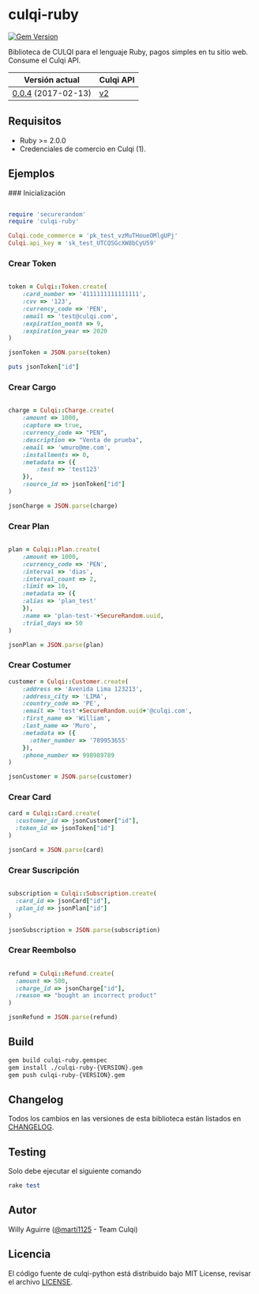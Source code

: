 # culqi-ruby

[![Gem Version](https://badge.fury.io/rb/culqi-ruby.svg)](https://badge.fury.io/rb/culqi-ruby)

Biblioteca de CULQI para el lenguaje Ruby, pagos simples en tu sitio web. Consume el Culqi API.

| Versión actual|Culqi API|
|----|----|
| [0.0.4](https://rubygems.org/gems/culqi-ruby) (2017-02-13) |[v2](https://beta.culqi.com)|

## Requisitos

- Ruby >= 2.0.0
- Credenciales de comercio en Culqi (1).


## Ejemplos

### Inicialización

```ruby

require 'securerandom'
require 'culqi-ruby'

Culqi.code_commerce = 'pk_test_vzMuTHoueOMlgUPj'
Culqi.api_key = 'sk_test_UTCQSGcXW8bCyU59'

```

### Crear Token

```ruby

token = Culqi::Token.create(
    :card_number => '4111111111111111',
    :cvv => '123',
    :currency_code => 'PEN',
    :email => 'test@culqi.com',
    :expiration_month => 9,
    :expiration_year => 2020
)

jsonToken = JSON.parse(token)

puts jsonToken["id"]

```

### Crear Cargo

```ruby

charge = Culqi::Charge.create(
    :amount => 1000,
    :capture => true,
    :currency_code => "PEN",
    :description => "Venta de prueba",
    :email => 'wmuro@me.com',
    :installments => 0,
    :metadata => ({
        :test => 'test123'
    }),
    :source_id => jsonToken["id"]
)

jsonCharge = JSON.parse(charge)

```

### Crear Plan

```ruby

plan = Culqi::Plan.create(
    :amount => 1000,
    :currency_code => 'PEN',
    :interval => 'dias',
    :interval_count => 2,
    :limit => 10,
    :metadata => ({
    :alias => 'plan_test'
    }),
    :name => 'plan-test-'+SecureRandom.uuid,
    :trial_days => 50
)

jsonPlan = JSON.parse(plan)

```

### Crear Costumer

```ruby
customer = Culqi::Customer.create(
    :address => 'Avenida Lima 123213',
    :address_city => 'LIMA',
    :country_code => 'PE',
    :email => 'test'+SecureRandom.uuid+'@culqi.com',
    :first_name => 'William',
    :last_name => 'Muro',
    :metadata => ({
      :other_number => '789953655'
    }),
    :phone_number => 998989789
)

jsonCustomer = JSON.parse(customer)

```

### Crear Card

```ruby
card = Culqi::Card.create(
  :customer_id => jsonCustomer["id"],
  :token_id => jsonToken["id"]
)

jsonCard = JSON.parse(card)

```

### Crear Suscripción

```ruby

subscription = Culqi::Subscription.create(
  :card_id => jsonCard["id"],
  :plan_id => jsonPlan["id"]
)

jsonSubscription = JSON.parse(subscription)

```

### Crear Reembolso

```ruby

refund = Culqi::Refund.create(
  :amount => 500,
  :charge_id => jsonCharge["id"],
  :reason => "bought an incorrect product"
)

jsonRefund = JSON.parse(refund)

```

## Build

```bash
gem build culqi-ruby.gemspec
gem install ./culqi-ruby-{VERSION}.gem
gem push culqi-ruby-{VERSION}.gem
```


## Changelog

Todos los cambios en las versiones de esta biblioteca están listados en [CHANGELOG](CHANGELOG).

## Testing

Solo debe ejecutar el siguiente comando

```ruby
rake test
```

## Autor

Willy Aguirre ([@marti1125](https://github.com/marti1125) - Team Culqi)

## Licencia

El código fuente de culqi-python está distribuido bajo MIT License, revisar el archivo [LICENSE](https://github.com/culqi/culqi-ruby/blob/master/LICENSE).
